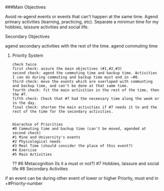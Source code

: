 ﻿###Main Objectives

Avoid re-agend events or events that can't happen at the same time.
Agend primary activities (learning, practicing, etc).
Separate a minimun time for my hobbies, laissure activities and social life.

Secondary Objectives

agend secondary activities with the rest of the time.
agend commuting time

1.  Priority System

        check twice
        first check: assure the main objectives (#1,#2,#3)
        second check: agend the commuting time and backup time. Activities I can do during commuting and backup time must end in ~#0.
        third check: move the events which are overlaped with communting and backup time, and can't be done at that same time.
        fourth check: fit the main activities in the rest of the time, then the #7.
        fifth check: Check that #7 had the neceesary time along the week or in the day.
        final check: shorten the main activities if #7 needs it to and the rest of the time for the secondary activities.


        Hierachie of Priorities
        #0 Commuting time and backup time (can't be moved, agended at second check)
        #1 Mine and University's events
        #2 Physiological needs
        #3 Meal Time (should consider the place of this event?)
        #4 Exercise
        #5 Main Activities

    ?? #6 Metacognition (Is it a must or not?)
    #7 Hobbies, laissure and social life
    #8 Secondary Activities

if an event can be during other event of lower or higher Priority, must end in +#Priority-number
